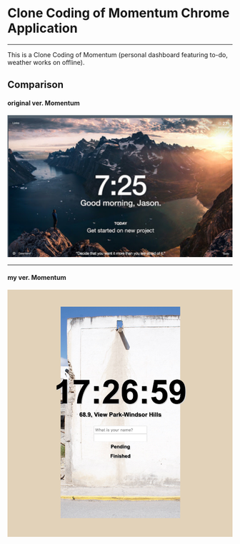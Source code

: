 # Clone Coding of Momentum Chrome Application
---
This is a Clone Coding of Momentum (personal dashboard featuring to-do, weather works on offline).

## Comparison

#### original ver. Momentum 
![Original Momentum page](sample/original.png)

---

#### my ver. Momentum 
![Clone Momentum page](sample/myVersion.png)